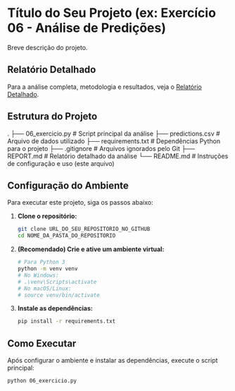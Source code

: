 # Título do Seu Projeto (ex: Exercício 06 - Análise de Predições)

Breve descrição do projeto.

## Relatório Detalhado
Para a análise completa, metodologia e resultados, veja o [Relatório Detalhado](REPORT.md).

## Estrutura do Projeto
.
├── 06_exercicio.py   # Script principal da análise
├── predictions.csv   # Arquivo de dados utilizado
├── requirements.txt  # Dependências Python para o projeto
├── .gitignore        # Arquivos ignorados pelo Git
├── REPORT.md         # Relatório detalhado da análise
└── README.md         # Instruções de configuração e uso (este arquivo)

## Configuração do Ambiente

Para executar este projeto, siga os passos abaixo:

1.  **Clone o repositório:**
    ```bash
    git clone URL_DO_SEU_REPOSITORIO_NO_GITHUB
    cd NOME_DA_PASTA_DO_REPOSITORIO
    ```

2.  **(Recomendado) Crie e ative um ambiente virtual:**
    ```bash
    # Para Python 3
    python -m venv venv
    # No Windows:
    # .\venv\Scripts\activate
    # No macOS/Linux:
    # source venv/bin/activate
    ```

3.  **Instale as dependências:**
    ```bash
    pip install -r requirements.txt
    ```

## Como Executar

Após configurar o ambiente e instalar as dependências, execute o script principal:

```bash
python 06_exercicio.py
